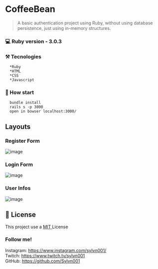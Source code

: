 # CoffeeBean

> A basic authentication project using Ruby, without using database persistence, just using in-memory structures.

### 💻 Ruby version - 3.0.3

### ⚒️ Tecnologies
```
  *Ruby
  *HTML
  *CSS
  *Javascript
```

### 🚀 How start
```
  bundle install
  rails s -p 3000
  open in bowser localhost:3000/
```

## Layouts

### Register Form
![image](https://user-images.githubusercontent.com/50564121/162357399-a71d5b10-033e-43aa-9f43-39b39b04058c.png)

### Login Form
![image](https://user-images.githubusercontent.com/50564121/162357435-d750192d-f762-424e-8e92-99d32b8b4a2d.png)

### User Infos
![image](https://user-images.githubusercontent.com/50564121/162357482-97c0e6ed-a5a4-4985-b1b9-3fecfce57e92.png)

## 📝 License
This project use a <a href="./license.md"> MIT </a> License
### Follow me!
Instagram: https://www.instagram.com/sylvn001/ <br>
Twitch: https://www.twitch.tv/sylvn001 <br>
GitHub: https://github.com/Sylvn001 <br>
